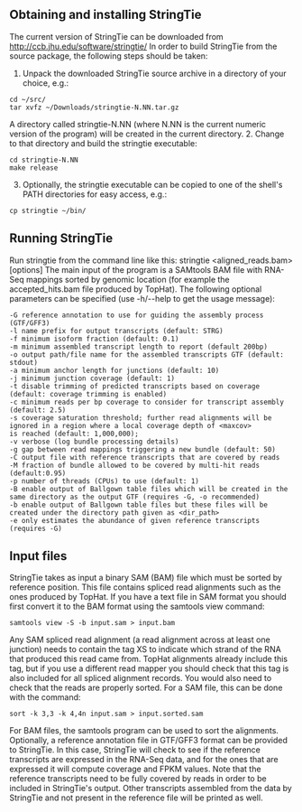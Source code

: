 Obtaining and installing StringTie
----------------------------------
The current version of StringTie can be downloaded from
  http://ccb.jhu.edu/software/stringtie/
In order to build StringTie from the source package,
the following steps should be taken:
1. Unpack the downloaded StringTie source archive
in a directory of your choice, e.g.:
```
cd ~/src/
tar xvfz ~/Downloads/stringtie-N.NN.tar.gz
```
A directory called stringtie-N.NN (where N.NN is the current
numeric version of the program) will be created in the current directory.
2. Change to that directory and build the stringtie executable:
```
cd stringtie-N.NN
make release
```
3. Optionally, the stringtie executable can be copied to one of the
shell's PATH directories for easy access, e.g.:
```
cp stringtie ~/bin/
```
Running StringTie
-----------------
Run stringtie from the command line like this:
stringtie <aligned_reads.bam> [options]
The main input of the program is a SAMtools BAM file with RNA-Seq mappings
sorted by genomic location (for example the accepted_hits.bam file produced
by TopHat).
The following optional parameters can be specified (use -h/--help to get the
usage message):
```
-G reference annotation to use for guiding the assembly process (GTF/GFF3)
-l name prefix for output transcripts (default: STRG)
-f minimum isoform fraction (default: 0.1)
-m minimum assembled transcript length to report (default 200bp)
-o output path/file name for the assembled transcripts GTF (default: stdout)
-a minimum anchor length for junctions (default: 10)
-j minimum junction coverage (default: 1)
-t disable trimming of predicted transcripts based on coverage
(default: coverage trimming is enabled)
-c minimum reads per bp coverage to consider for transcript assembly (default: 2.5)
-s coverage saturation threshold; further read alignments will be
ignored in a region where a local coverage depth of <maxcov>
is reached (default: 1,000,000);
-v verbose (log bundle processing details)
-g gap between read mappings triggering a new bundle (default: 50)
-C output file with reference transcripts that are covered by reads
-M fraction of bundle allowed to be covered by multi-hit reads (default:0.95)
-p number of threads (CPUs) to use (default: 1)
-B enable output of Ballgown table files which will be created in the
same directory as the output GTF (requires -G, -o recommended)
-b enable output of Ballgown table files but these files will be
created under the directory path given as <dir_path>
-e only estimates the abundance of given reference transcripts (requires -G)
```

Input files
-----------
StringTie takes as input a binary SAM (BAM) file which must be sorted by
reference position. This file contains spliced read alignments such as the
ones produced by TopHat. If you have a text file in SAM format you should
first convert it to the BAM format using the samtools view command:
```
samtools view -S -b input.sam > input.bam
```
Any SAM spliced read alignment (a read alignment across at least one junction)
needs to contain the tag XS to indicate which strand of the RNA that produced
this read came from. TopHat alignments already include this tag, but if you use
a different read mapper you should check that this tag is also included for all
spliced alignment records. You would also need to check that the reads are
properly sorted. For a SAM file, this can be done with the command:
```
sort -k 3,3 -k 4,4n input.sam > input.sorted.sam
```
For BAM files, the samtools program can be used to sort the alignments.
Optionally, a reference annotation file in GTF/GFF3 format
can be provided to StringTie. In this case, StringTie will check
to see if the reference transcripts are expressed in the RNA-Seq data,
and for the ones that are expressed it will compute coverage and FPKM values.
Note that the reference transcripts need to be fully covered by reads
in order to be included in StringTie's output. Other transcripts
assembled from the data by StringTie and not present in the reference
file will be printed as well.
